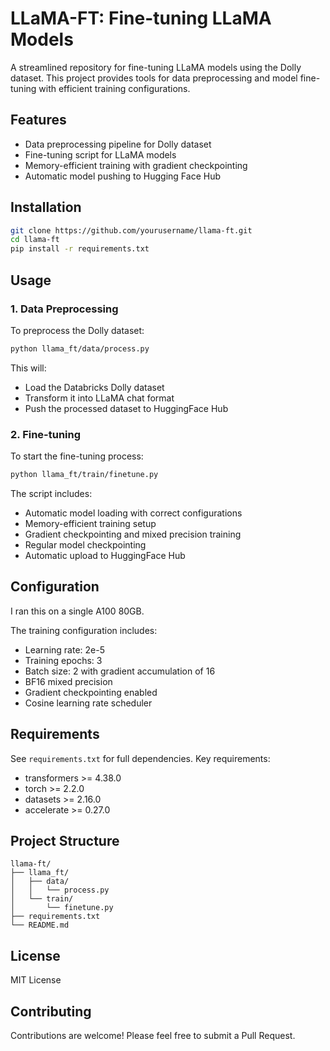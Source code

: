 # LLaMA-FT: Fine-tuning LLaMA Models

A streamlined repository for fine-tuning LLaMA models using the Dolly dataset. This project provides tools for data preprocessing and model fine-tuning with efficient training configurations.

## Features

- Data preprocessing pipeline for Dolly dataset
- Fine-tuning script for LLaMA models
- Memory-efficient training with gradient checkpointing
- Automatic model pushing to Hugging Face Hub

## Installation

```bash
git clone https://github.com/yourusername/llama-ft.git
cd llama-ft
pip install -r requirements.txt
```

## Usage

### 1. Data Preprocessing

To preprocess the Dolly dataset:

```bash
python llama_ft/data/process.py
```

This will:
- Load the Databricks Dolly dataset
- Transform it into LLaMA chat format
- Push the processed dataset to HuggingFace Hub

### 2. Fine-tuning

To start the fine-tuning process:

```bash
python llama_ft/train/finetune.py
```

The script includes:
- Automatic model loading with correct configurations
- Memory-efficient training setup
- Gradient checkpointing and mixed precision training
- Regular model checkpointing
- Automatic upload to HuggingFace Hub

## Configuration

I ran this on a single A100 80GB.

The training configuration includes:
- Learning rate: 2e-5
- Training epochs: 3
- Batch size: 2 with gradient accumulation of 16
- BF16 mixed precision
- Gradient checkpointing enabled
- Cosine learning rate scheduler

## Requirements

See `requirements.txt` for full dependencies. Key requirements:
- transformers >= 4.38.0
- torch >= 2.2.0
- datasets >= 2.16.0
- accelerate >= 0.27.0

## Project Structure

```
llama-ft/
├── llama_ft/
│   ├── data/
│   │   └── process.py
│   └── train/
│       └── finetune.py
├── requirements.txt
└── README.md
```

## License

MIT License

## Contributing

Contributions are welcome! Please feel free to submit a Pull Request.